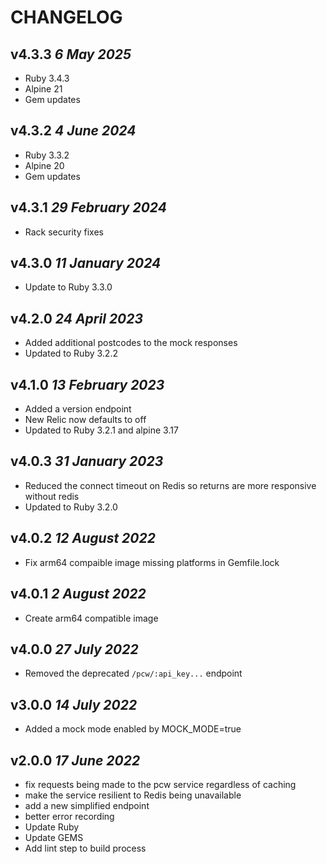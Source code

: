 # CHANGELOG

## v4.3.3 _6 May 2025_

- Ruby 3.4.3
- Alpine 21
- Gem updates

## v4.3.2 _4 June 2024_

- Ruby 3.3.2
- Alpine 20
- Gem updates

## v4.3.1 _29 February 2024_

- Rack security fixes

## v4.3.0 _11 January 2024_

- Update to Ruby 3.3.0

## v4.2.0 _24 April 2023_

- Added additional postcodes to the mock responses
- Updated to Ruby 3.2.2

## v4.1.0 _13 February 2023_

- Added a version endpoint
- New Relic now defaults to off
- Updated to Ruby 3.2.1 and alpine 3.17

## v4.0.3 _31 January 2023_

- Reduced the connect timeout on Redis so returns are more responsive without redis
- Updated to Ruby 3.2.0

## v4.0.2 _12 August 2022_

- Fix arm64 compaible image missing platforms in Gemfile.lock

## v4.0.1 _2 August 2022_

- Create arm64 compatible image

## v4.0.0 _27 July 2022_

- Removed the deprecated `/pcw/:api_key...` endpoint

## v3.0.0 _14 July 2022_

- Added a mock mode enabled by MOCK_MODE=true

## v2.0.0 _17 June 2022_

- fix requests being made to the pcw service regardless of caching
- make the service resilient to Redis being unavailable
- add a new simplified endpoint
- better error recording
- Update Ruby
- Update GEMS
- Add lint step to build process

